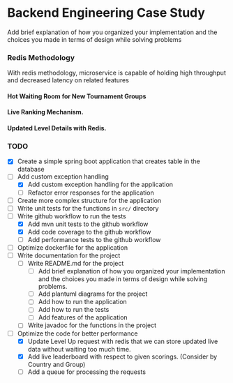 # Backend Engineering Case Study

Add brief explanation of how you organized your implementation and the choices you made in terms of
design while solving problems

### Redis Methodology

With redis methodology, microservice is capable of holding high throughput and decreased latency on
related features

#### Hot Waiting Room for New Tournament Groups

#### Live Ranking Mechanism.

#### Updated Level Details with Redis.

### TODO

- [x] Create a simple spring boot application that creates table in the database
- [ ] Add custom exception handling
    - [X] Add custom exception handling for the application
    - [ ] Refactor error responses for the application
- [ ] Create more complex structure for the application
- [ ] Write unit tests for the functions in `src/` directory
- [ ] Write github workflow to run the tests
    - [X] Add mvn unit tests to the github workflow
    - [X] Add code coverage to the github workflow
    - [ ] Add performance tests to the github workflow
- [ ] Optimize dockerfile for the application
- [ ] Write documentation for the project
    - [ ] Write README.md for the project
        - [ ] Add brief explanation of how you organized your implementation and the choices you
          made in terms of
          design while solving problems.
        - [ ] Add plantuml diagrams for the project
        - [ ] Add how to run the application
        - [ ] Add how to run the tests
        - [ ] Add features of the application
    - [ ] Write javadoc for the functions in the project
- [ ] Optimize the code for better performance
    - [X] Update Level Up request with redis that we can store updated live data without waiting too
      much time.
    - [X] Add live leaderboard with respect to given scorings. (Consider by Country and Group)
    - [ ] Add a queue for processing the requests